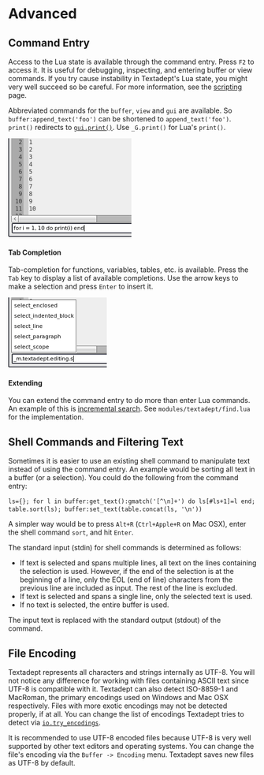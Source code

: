 # Advanced

## Command Entry

Access to the Lua state is available through the command entry. Press `F2` to
access it. It is useful for debugging, inspecting, and entering buffer or view
commands. If you try cause instability in Textadept's Lua state, you might very
well succeed so be careful. For more information, see the
[scripting](11_Scripting.html) page.

Abbreviated commands for the `buffer`, `view` and `gui` are available. So
`buffer:append_text('foo')` can be shortened to `append_text('foo')`. `print()`
redirects to  [`gui.print()`](../modules/gui.html#print). Use `_G.print()` for
Lua's `print()`.

![Command Entry](images/commandentry.png)

#### Tab Completion

Tab-completion for functions, variables, tables, etc. is available. Press the
`Tab` key to display a list of available completions. Use the arrow keys to make
a selection and press `Enter` to insert it.

![Command Completion](images/commandentrycompletion.png)

#### Extending

You can extend the command entry to do more than enter Lua commands. An
example of this is [incremental
search](../modules/gui.find.html#find_incremental). See
`modules/textadept/find.lua` for the implementation.

## Shell Commands and Filtering Text

Sometimes it is easier to use an existing shell command to manipulate text
instead of using the command entry. An example would be sorting all text in a
buffer (or a selection). You could do the following from the command entry:

    ls={}; for l in buffer:get_text():gmatch('[^\n]+') do ls[#ls+1]=l end;
    table.sort(ls); buffer:set_text(table.concat(ls, '\n'))

A simpler way would be to press `Alt+R` (`Ctrl+Apple+R` on Mac OSX), enter the
shell command `sort`, and hit `Enter`.

The standard input (stdin) for shell commands is determined as follows:

* If text is selected and spans multiple lines, all text on the lines containing
  the selection is used. However, if the end of the selection is at the
  beginning of a line, only the EOL (end of line) characters from the previous
  line are included as input. The rest of the line is excluded.
* If text is selected and spans a single line, only the selected text is used.
* If no text is selected, the entire buffer is used.

The input text is replaced with the standard output (stdout) of the command.

## File Encoding

Textadept represents all characters and strings internally as UTF-8. You will
not notice any difference for working with files containing ASCII text since
UTF-8 is compatible with it. Textadept can also detect ISO-8859-1 and MacRoman,
the primary encodings used on Windows and Mac OSX respectively. Files with more
exotic encodings may not be detected properly, if at all. You can change the
list of encodings Textadept tries to detect via
[`io.try_encodings`](../modules/io.html#try_encodings).

It is recommended to use UTF-8 encoded files because UTF-8 is very well
supported by other text editors and operating systems. You can change the file's
encoding via the `Buffer -> Encoding` menu. Textadept saves new files as UTF-8
by default.
